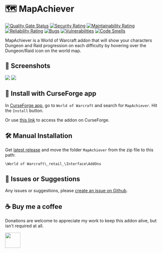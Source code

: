# :world_map: MapAchiever

[![Quality Gate Status](https://sonarcloud.io/api/project_badges/measure?project=bellmano_MapAchiever&metric=alert_status)](https://sonarcloud.io/summary/new_code?id=bellmano_MapAchiever)
[![Security Rating](https://sonarcloud.io/api/project_badges/measure?project=bellmano_MapAchiever&metric=security_rating)](https://sonarcloud.io/summary/new_code?id=bellmano_MapAchiever)
[![Maintainability Rating](https://sonarcloud.io/api/project_badges/measure?project=bellmano_MapAchiever&metric=sqale_rating)](https://sonarcloud.io/summary/new_code?id=bellmano_MapAchiever)
[![Reliability Rating](https://sonarcloud.io/api/project_badges/measure?project=bellmano_MapAchiever&metric=reliability_rating)](https://sonarcloud.io/summary/new_code?id=bellmano_MapAchiever)
[![Bugs](https://sonarcloud.io/api/project_badges/measure?project=bellmano_MapAchiever&metric=bugs)](https://sonarcloud.io/summary/new_code?id=bellmano_MapAchiever)
[![Vulnerabilities](https://sonarcloud.io/api/project_badges/measure?project=bellmano_MapAchiever&metric=vulnerabilities)](https://sonarcloud.io/summary/new_code?id=bellmano_MapAchiever)
[![Code Smells](https://sonarcloud.io/api/project_badges/measure?project=bellmano_MapAchiever&metric=code_smells)](https://sonarcloud.io/summary/new_code?id=bellmano_MapAchiever)

MapAchiever is a World of Warcraft addon that will show your characters Dungeon and Raid progression on each difficulty by hovering over the Dungeon/Raid icon on the world map.

## :briefcase: Screenshots

<a href="https://www.curseforge.com/wow/addons/mapachiever"><img src="img/Raid_ICC.png"></a>
<a href="https://www.curseforge.com/wow/addons/mapachiever"><img src="img/Dungeon_Algethar.png"></a>

## :magnet: Install with CurseForge app

In [CurseForge app](https://download.curseforge.com), go to `World of Warcraft` and search for `MapAchiever`. Hit the `Install` button.

Or use [this link](https://www.curseforge.com/wow/addons/mapachiever) to access the addon on CurseForge.

## :hammer_and_wrench: Manual Installation
Get [latest release](https://github.com/bellmano/MapAchiever/releases) and move the folder `MapAchiever` from the zip file to this path:

`\World of Warcraft\_retail_\Interface\AddOns`

## :mega: Issues or Suggestions
Any issues or suggestions, please [create an issue on Github](https://github.com/bellmano/MapAchiever/issues).

## :coffee: Buy me a coffee
Donations are welcome to appreciate my work to keep this addon alive, but isn't required at all.

<!-- PayPal icon/button is used from this GitHub repo: https://github.com/andreostrovsky/donate-with-paypal -->
<a href="https://www.paypal.me/bellmano1"><img src="img/paypal.svg" height="50"></a>

